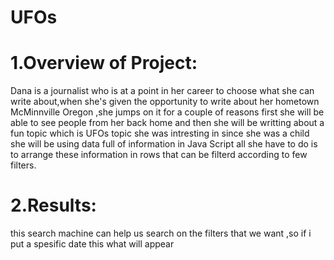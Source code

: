 # UFOs
# 1.Overview of Project:
Dana is a journalist who is at a point in her career to choose what she can write about,when she's given the opportunity to write about her hometown McMinnville Oregon ,she jumps on it for a couple of reasons first she will be able to see people from her back home and then she will be writting about a fun topic which is UFOs topic she was intresting in since she was a child she will be using data full of information in Java Script all she have to do is to arrange these information in rows that can be filterd according to few filters.
# 2.Results:
this search machine can help us search on the filters that we want ,so if i put a spesific date this what will appear
